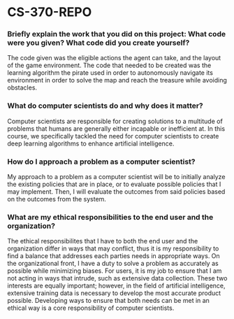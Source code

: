# CS-370-REPO
<h3>Briefly explain the work that you did on this project: What code were you given? What code did you create yourself? </h3>
<p>The code given was the eligible actions the agent can take, and the layout of the game environment. The code that needed to be created was the learning algorithm the pirate used in order to autonomously navigate its environment in order to solve the map and reach the treasure while avoiding obstacles. </p>

<h3>What do computer scientists do and why does it matter?</h3>
<p>Computer scientists are responsible for creating solutions to a multitude of problems that humans are generally either incapable or inefficient at. In this course, we specifically tackled the need for computer scientists to create deep learning algorithms to enhance artificial intelligence.</p>

<h3>How do I approach a problem as a computer scientist?</h3>
<p>My approach to a problem as a computer scientist will be to initially analyze the existing policies that are in place, or to evaluate possible policies that I may implement. Then, I will evaluate the outcomes from said policies based on the outcomes from the system.</p>

<h3>What are my ethical responsibilities to the end user and the organization? </h3>
<p>The ethical responsibilites that I have to both the end user and the organization differ in ways that may conflict, thus it is my responsibility to find a balance that addresses each parties needs in appropriate ways. On the organizational front, I have a duty to solve a problem as accurately as possible while minimizing biases. For users, it is my job to ensure that I am not acting in ways that intrude, such as extensive data collection. These two interests are equally important; however, in the field of artificial intelligence, extensive training data is necessary to develop the most accurate product possible. Developing ways to ensure that both needs can be met in an ethical way is a core responsibility of computer scientists.<p>
